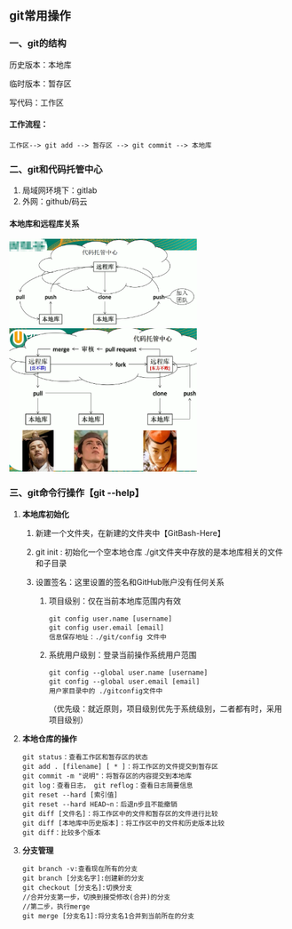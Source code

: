 ##  git常用操作

### 一、git的结构

历史版本：本地库

临时版本：暂存区

 写代码：工作区

#### 工作流程：

`工作区--> git add --> 暂存区 --> git commit --> 本地库`

### 二、git和代码托管中心

1. 局域网环境下：gitlab
2. 外网：github/码云  

#### 本地库和远程库关系

<img src="https://github.com/ptremp-su/Notes/blob/master/git%E5%AD%A6%E4%B9%A0/assets/git1.png" style="zoom:33%;" />

<img src="https://github.com/ptremp-su/Notes/blob/master/git%E5%AD%A6%E4%B9%A0/assets/git2.png" alt="git2" style="zoom:33%;" />



### 三、git命令行操作【git --help】

1. **本地库初始化**

   1. 新建一个文件夹，在新建的文件夹中【GitBash-Here】

   2. git init : 初始化一个空本地仓库  ./git文件夹中存放的是本地库相关的文件和子目录

   3. 设置签名：这里设置的签名和GitHub账户没有任何关系

      1. 项目级别：仅在当前本地库范围内有效

         ```
         git config user.name [username]
         git config user.email [email]
         信息保存地址：./git/config 文件中
         ```

         

      2. 系统用户级别：登录当前操作系统用户范围

         ```
         git config --global user.name [username]
         git config --global user.email [email]
         用户家目录中的 ./gitconfig文件中
         ```

         （优先级：就近原则，项目级别优先于系统级别，二者都有时，采用项目级别）

2. **本地仓库的操作**

   ```
   git status：查看工作区和暂存区的状态
   git add . [filename] [ * ]：将工作区的文件提交到暂存区
   git commit -m "说明"：将暂存区的内容提交到本地库
   git log：查看日志， git reflog：查看日志简要信息
   git reset --hard [索引值]
   git reset --hard HEAD~n：后退n步且不能撤销
   git diff [文件名]：将工作区中的文件和暂存区的文件进行比较
   git diff [本地库中历史版本]：将工作区中的文件和历史版本比较
   git diff：比较多个版本
   ```

3. **分支管理**

   ```
   git branch -v:查看现在所有的分支
   git branch [分支名字]:创建新的分支
   git checkout [分支名]:切换分支
   //合并分支第一步，切换到接受修改(合并)的分支
   //第二步，执行merge
   git merge [分支名1]:将分支名1合并到当前所在的分支
   
   
   ```

   

